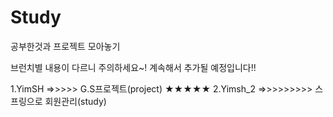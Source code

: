 # Study
공부한것과 프로젝트 모아놓기

브런치별 내용이 다르니 주의하세요~!
계속해서 추가될 예정입니다!!

1.YimSH =>>>>> G.S프로젝트(project) ★★★★★
2.Yimsh_2 =>>>>>>>>> 스프링으로 회원관리(study)

